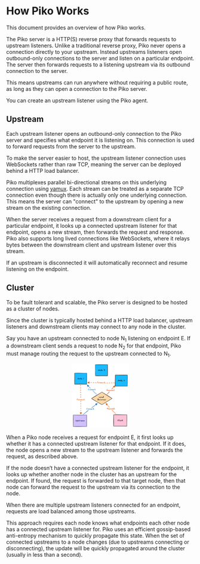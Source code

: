 # How Piko Works

This document provides an overview of how Piko works.

The Piko server is a HTTP(S) reverse proxy that forwards requests to upstream
listeners. Unlike a traditional reverse proxy, Piko never opens a connection
directly to your upstream. Instead upstreams listeners open outbound-only
connections to the server and listen on a particular endpoint. The server then
forwards requests to a listening upstream via its outbound connection to the
server.

This means upstreams can run anywhere without requiring a public route, as long
as they can open a connection to the Piko server.

You can create an upstream listener using the Piko agent.

## Upstream

Each upstream listener opens an outbound-only connection to the Piko server and
specifies what endpoint it is listening on. This connection is used to forward
requests from the server to the upstream.

To make the server easier to host, the upstream listener connection uses
WebSockets rather than raw TCP, meaning the server can be deployed behind a
HTTP load balancer.

Piko multiplexes parallel bi-directional streams on this underlying connection
using [yamux](https://github.com/hashicorp/yamux). Each stream can be treated
as a separate TCP connection even though there is actually only one underlying
connection. This means the server can "connect" to the upstream by opening a
new stream on the existing connection.

When the server receives a request from a downstream client for a particular
endpoint, it looks up a connected upstream listener for that endpoint, opens a
new stream, then forwards the request and response. Piko also supports long
lived connections like WebSockets, where it relays bytes between the downstream
client and upstream listener over this stream.

If an upstream is disconnected it will automatically reconnect and resume
listening on the endpoint.

## Cluster

To be fault tolerant and scalable, the Piko server is designed to be hosted as
a cluster of nodes.

Since the cluster is typically hosted behind a HTTP load balancer, upstream
listeners and downstream clients may connect to any node in the cluster.

Say you have an upstream connected to node N<sub>1</sub> listening on endpoint
E. If a downstream client sends a request to node N<sub>2</sub> for that
endpoint, Piko must manage routing the request to the upstream connected to
N<sub>1</sub>.

<p align="center">
  <img src="../assets/images/routing.png" alt="overview" width="30%"/>
</p>

When a Piko node receives a request for endpoint E, it first looks up whether
it has a connected upstream listener for that endpoint. If it does, the node
opens a new stream to the upstream listener and forwards the request, as
described above.

If the node doesn’t have a connected upstream listener for the endpoint, it
looks up whether another node in the cluster has an upstream for the endpoint.
If found, the request is forwarded to that target node, then that node can
forward the request to the upstream via its connection to the node.

When there are multiple upstream listeners connected for an endpoint, requests
are load balanced among those upstreams.

This approach requires each node knows what endpoints each other node has a
connected upstream listener for. Piko uses an efficient gossip-based
anti-entropy mechanism to quickly propagate this state. When the set of
connected upstreams to a node changes (due to upstreams connecting or
disconnecting), the update will be quickly propagated around the cluster
(usually in less than a second).
